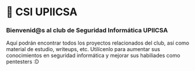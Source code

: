 # 🐉 CSI UPIICSA
### Bienvenid@s al club de Seguridad Informática UPIICSA

Aquí podrán encontrar todos los proyectos relacionados del club, así como material de estudio, writeups, etc. Utilícenlo para aumentar sus conocimientos en seguridad informática y mejorar sus habiliades como pentesters :D

